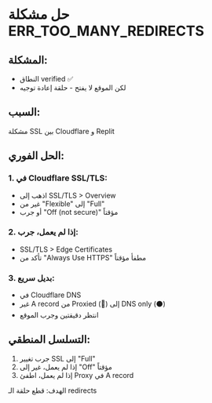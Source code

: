 # حل مشكلة ERR_TOO_MANY_REDIRECTS

## المشكلة:
- النطاق verified ✅
- لكن الموقع لا يفتح - حلقة إعادة توجيه

## السبب:
مشكلة SSL بين Cloudflare و Replit

## الحل الفوري:

### 1. في Cloudflare SSL/TLS:
- اذهب إلى SSL/TLS > Overview
- غير من "Flexible" إلى "Full"
- أو جرب "Off (not secure)" مؤقتاً

### 2. إذا لم يعمل، جرب:
- SSL/TLS > Edge Certificates
- تأكد من "Always Use HTTPS" مطفأ مؤقتاً

### 3. بديل سريع:
- في Cloudflare DNS
- غير A record من Proxied (🧡) إلى DNS only (⚫)
- انتظر دقيقتين وجرب الموقع

## التسلسل المنطقي:
1. جرب تغيير SSL إلى "Full"
2. إذا لم يعمل، غير إلى "Off" مؤقتاً
3. إذا لم يعمل، اطفئ Proxy في A record

الهدف: قطع حلقة الـ redirects